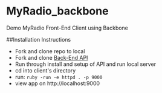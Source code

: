# MyRadio_backbone
Demo MyRadio Front-End Client using Backbone

##Installation Instructions
* Fork and clone repo to local
* Fork and clone [Back-End API](https://github.com/nolds9/rails-5-api-radio)
* Run through install and setup of API and run local server
* cd into client's directory
* run: ```ruby -run -e httpd . -p 9000```
* view app on http://localhost:9000
